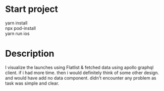 # Start project
yarn install<br />
npx pod-install<br />
yarn run ios

# Description
I visualize the launches using Flatlist & fetched data using apollo graphql client. if i had more time. then i would definitely think of some other design. and would have add no data component. didn't encounter any problem as task was simple and clear.
